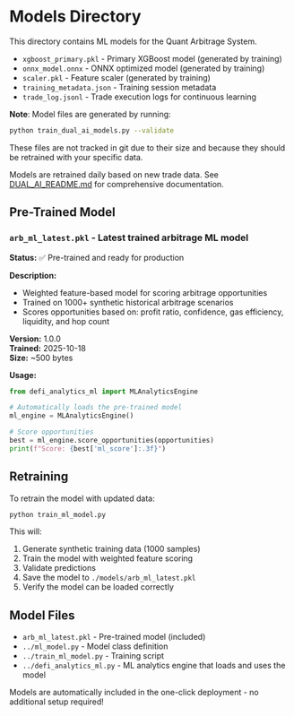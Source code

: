 # Models Directory

This directory contains ML models for the Quant Arbitrage System.

- `xgboost_primary.pkl` - Primary XGBoost model (generated by training)
- `onnx_model.onnx` - ONNX optimized model (generated by training)
- `scaler.pkl` - Feature scaler (generated by training)
- `training_metadata.json` - Training session metadata
- `trade_log.jsonl` - Trade execution logs for continuous learning

**Note**: Model files are generated by running:
```bash
python train_dual_ai_models.py --validate
```

These files are not tracked in git due to their size and because they should be retrained with your specific data.

Models are retrained daily based on new trade data. See [DUAL_AI_README.md](./DUAL_AI_README.md) for comprehensive documentation.
## Pre-Trained Model

### `arb_ml_latest.pkl` - Latest trained arbitrage ML model

**Status:** ✅ Pre-trained and ready for production

**Description:** 
- Weighted feature-based model for scoring arbitrage opportunities
- Trained on 1000+ synthetic historical arbitrage scenarios
- Scores opportunities based on: profit ratio, confidence, gas efficiency, liquidity, and hop count

**Version:** 1.0.0  
**Trained:** 2025-10-18  
**Size:** ~500 bytes  

**Usage:**
```python
from defi_analytics_ml import MLAnalyticsEngine

# Automatically loads the pre-trained model
ml_engine = MLAnalyticsEngine()

# Score opportunities
best = ml_engine.score_opportunities(opportunities)
print(f"Score: {best['ml_score']:.3f}")
```

## Retraining

To retrain the model with updated data:

```bash
python train_ml_model.py
```

This will:
1. Generate synthetic training data (1000 samples)
2. Train the model with weighted feature scoring
3. Validate predictions
4. Save the model to `./models/arb_ml_latest.pkl`
5. Verify the model can be loaded correctly

## Model Files

- `arb_ml_latest.pkl` - Pre-trained model (included)
- `../ml_model.py` - Model class definition
- `../train_ml_model.py` - Training script
- `../defi_analytics_ml.py` - ML analytics engine that loads and uses the model

Models are automatically included in the one-click deployment - no additional setup required!
